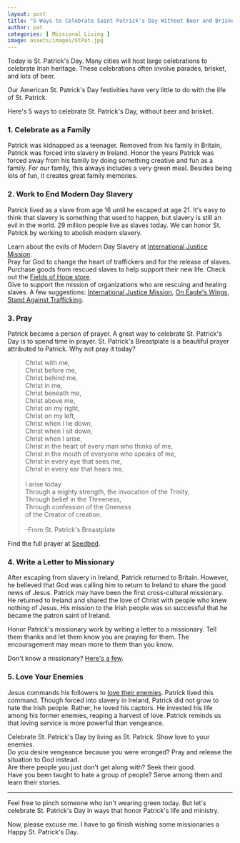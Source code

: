 ```yaml
---
layout: post
title: "5 Ways to Celebrate Saint Patrick's Day Without Beer and Brisket"
author: pat
categories: [ Missional Living ]
image: assets/images/StPat.jpg
---
```

Today is St. Patrick's Day. Many cities will host large celebrations to celebrate Irish heritage. These celebrations often involve parades, brisket, and lots of beer.

Our American St. Patrick's Day festivities have very little to do with the life of St. Patrick.

Here's 5 ways to celebrate St. Patrick's Day, without beer and brisket.

### 1. Celebrate as a Family

Patrick was kidnapped as a teenager. Removed from his family in Britain, Patrick was forced into slavery in Ireland. Honor the years Patrick was forced away from his family by doing something creative and fun as a family. For our family, this always includes a very green meal. Besides being lots of fun, it creates great family memories.

### 2. Work to End Modern Day Slavery

Patrick lived as a slave from age 16 until he escaped at age 21. It's easy to think that slavery is something that used to happen, but slavery is still an evil in the world. 29 million people live as slaves today. We can honor St. Patrick by working to abolish modern slavery.

Learn about the evils of Modern Day Slavery at <a href="https://www.ijm.org/" target="_blank" rel="noopener">International Justice Mission</a>.  
Pray for God to change the heart of traffickers and for the release of slaves.  
Purchase goods from rescued slaves to help support their new life. Check out the <a href="www.fieldsofhopeusa.com/" target="_blank" rel="noopener">Fields of Hope store</a>.  
Give to support the mission of organizations who are rescuing and healing slaves. A few suggestions: <a href="https://www.ijm.org/" target="_blank" rel="noopener">International Justice Mission</a>, <a href="http://www.oneagleswingsministries.org/" target="_blank" rel="noopener">On Eagle's Wings</a>, <a href="http://www.standagainsttraffickingnc.org/" target="_blank" rel="noopener">Stand Against Trafficking</a>.

### 3. Pray

Patrick became a person of prayer. A great way to celebrate St. Patrick's Day is to spend time in prayer. St. Patrick's Breastplate is a beautiful prayer attributed to Patrick. Why not pray it today?

<blockquote>Christ with me,<br>
Christ before me,<br>
Christ behind me,<br>
Christ in me,<br>
Christ beneath me,<br>
Christ above me,<br>
Christ on my right,<br>
Christ on my left,<br>  
Christ when I lie down,<br>  
Christ when I sit down,<br> 
Christ when I arise,<br>  
Christ in the heart of every man who thinks of me,<br>  
Christ in the mouth of everyone who speaks of me,<br> 
Christ in every eye that sees me,<br>
Christ in every ear that hears me.<br>
<br>
I arise today<br>
Through a mighty strength, the invocation of the Trinity,<br>
Through belief in the Threeness,<br>
Through confession of the Oneness<br>
of the Creator of creation.<br>
<br>
-From St. Patrick's Breastplate</blockquote>
Find the full prayer at <a href="http://seedbed.com/feed/breastplate-st-patrick/" target="_blank" rel="noopener">Seedbed</a>.

### 4. Write a Letter to Missionary

After escaping from slavery in Ireland, Patrick returned to Britain. However, he believed that God was calling him to return to Ireland to share the good news of Jesus. Patrick may have been the first cross-cultural missionary. He returned to Ireland and shared the love of Christ with people who knew nothing of Jesus. His mission to the Irish people was so successful that he became the patron saint of Ireland.

Honor Patrick's missionary work by writing a letter to a missionary. Tell them thanks and let them know you are praying for them. The encouragement may mean more to them than you know.

Don't know a missionary? <a href="http://www.globalpartnersonline.org/partner/give/missionaries" target="_blank" rel="noopener">Here's a few</a>.

### 5. Love Your Enemies

Jesus commands his followers to <a href="https://www.biblegateway.com/passage/?search=Matthew%205:43-48" target="_blank" rel="noopener">love their enemies</a>. Patrick lived this command. Though forced into slavery in Ireland, Patrick did not grow to hate the Irish people. Rather, he loved his captors. He invested his life among his former enemies, reaping a harvest of love. Patrick reminds us that loving service is more powerful than vengeance.

Celebrate St. Patrick's Day by living as St. Patrick. Show love to your enemies.  
Do you desire vengeance because you were wronged? Pray and release the situation to God instead.  
Are there people you just don't get along with? Seek their good.  
Have you been taught to hate a group of people? Serve among them and learn their stories.  

---
Feel free to pinch someone who isn't wearing green today. But let's celebrate St. Patrick's Day in ways that honor Patrick's life and ministry.

Now, please excuse me. I have to go finish wishing some missionaries a Happy St. Patrick's Day.
